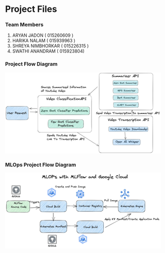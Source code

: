# Project Files

### Team Members
1. ARYAN JADON ( 015260609 ) 
2. HARIKA NALAM ( 015939963 ) 
3. SHREYA NIMBHORKAR ( 015226315 ) 
4. SWATHI ANANDRAM ( 015923804)



### Project Flow Diagram

![Diagram](https://github.com/aryan-jadon/CMPE-297-Project/blob/main/screenshots/Diagram.png)

### MLOps Project Flow Diagram

![Diagram](https://github.com/aryan-jadon/CMPE-297-Project/blob/main/screenshots/MLOpsWorkflow.png)
